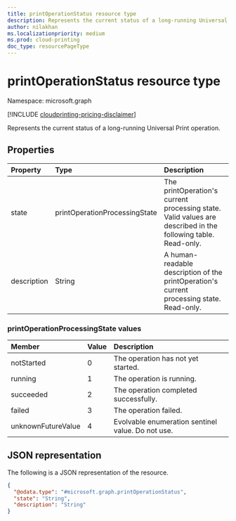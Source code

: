 ```yaml
---
title: printOperationStatus resource type
description: Represents the current status of a long-running Universal Print operation.
author: nilakhan
ms.localizationpriority: medium
ms.prod: cloud-printing
doc_type: resourcePageType
---
```


# printOperationStatus resource type

Namespace: microsoft.graph

[!INCLUDE [cloudprinting-pricing-disclaimer](../../includes/cloudprinting-pricing-disclaimer.md)]

Represents the current status of a long-running Universal Print operation.

## Properties
|Property|Type|Description|
|:---|:---|:---|
|state|printOperationProcessingState|The printOperation's current processing state. Valid values are described in the following table. Read-only.|
|description|String|A human-readable description of the printOperation's current processing state. Read-only.|

### printOperationProcessingState values

|Member|Value|Description|
|:---|:---|:---|
|notStarted|0|The operation has not yet started.|
|running|1|The operation is running.|
|succeeded|2|The operation completed successfully.|
|failed|3|The operation failed.|
|unknownFutureValue|4|Evolvable enumeration sentinel value. Do not use.|

## JSON representation
The following is a JSON representation of the resource.
<!-- {
  "blockType": "resource",
  "@odata.type": "microsoft.graph.printOperationStatus"
}
-->
``` json
{
  "@odata.type": "#microsoft.graph.printOperationStatus",
  "state": "String",
  "description": "String"
}
```

